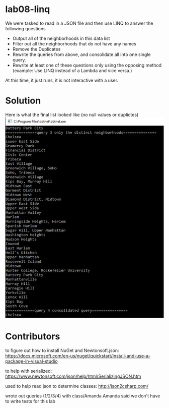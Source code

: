 # lab08-linq

We were tasked to read in a JSON file and then use LINQ to answer the following questions
- Output all of the neighborhoods in this data list
- Filter out all the neighborhoods that do not have any names
- Remove the Duplicates
- Rewrite the queries from above, and consolidate all into one single query.
- Rewrite at least one of these questions only using the opposing method (example: Use LINQ instead of a Lambda and vice versa.)

At this time, it just runs, it is not interactive with a user.

# Solution
Here is what the final list looked like (no null values or duplictes)
![console](./images/lab8console.jpg)

# Contributors
to figure out how to install NuGet and Newtonsoft.json:
https://docs.microsoft.com/en-us/nuget/quickstart/install-and-use-a-package-in-visual-studio

to help with serialized:
https://www.newtonsoft.com/json/help/html/SerializingJSON.htm

used to help read json to determine classes:
http://json2csharp.com/

wrote out queries (1/2/3/4) with class/Amanda
Amanda said we don't have to write tests for this lab

